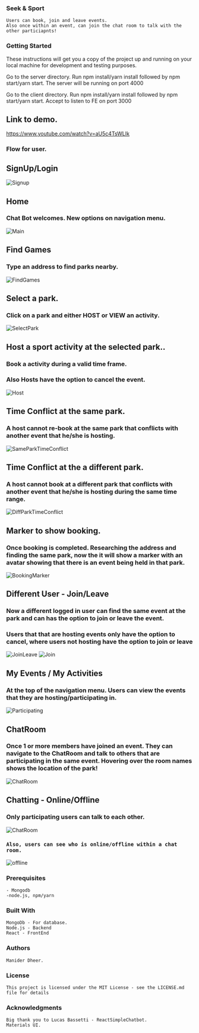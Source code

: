 
### Seek & Sport
```Seek&Sport - A website application that allows for users to find nearby parks based on an address and then finding people to play sports with.
Users can book, join and leave events.
Also once within an event, can join the chat room to talk with the other particiapnts!
```

### Getting Started
These instructions will get you a copy of the project up and running on your local machine for development and testing purposes.

Go to the server directory. Run npm install/yarn install followed by npm start/yarn start. The server will be running on port 4000

Go to the client directory. Run npm install/yarn install followed by npm start/yarn start. Accept to listen to FE on port 3000

## Link to demo.
https://www.youtube.com/watch?v=aU5c4TsWLIk

### Flow for user.
## SignUp/Login
<img src="Screenshots/Signup.png" alt="Signup">

## Home
### Chat Bot welcomes. New options on navigation menu. 
<img src="Screenshots/Main.png" alt="Main">

## Find Games
### Type an address to find parks nearby.
<img src="Screenshots/FindGames.png" alt="FindGames">

## Select a park.
### Click on a park and either HOST or VIEW an activity.
<img src="Screenshots/SelectPark.png" alt="SelectPark">

## Host a sport activity at the selected park..
### Book a activity during a valid time frame.
### Also Hosts have the option to cancel the event.
<img src="Screenshots/Host.png" alt="Host">

## Time Conflict at the same park.
### A host cannot re-book at the same park that conflicts with another event that he/she is hosting.
<img src="Screenshots/SameParkTimeConflict.png" alt="SameParkTimeConflict">

## Time Conflict at the a different park.
### A host cannot book at a different park that conflicts with another event that he/she is hosting during the same time range.
<img src="Screenshots/DiffParkTimeConflict.png" alt="DiffParkTimeConflict">


## Marker to show booking.
### Once booking is completed. Researching the address and finding the same park, now the it will show a marker with an avatar showing that there is an event being held in that park.
<img src="Screenshots/BookingMarker.png" alt="BookingMarker">


## Different User - Join/Leave
### Now a different logged in user can find the same event at the park and can has the option to join or leave the event.
### Users that that are hosting events only have the option to cancel, where users not hosting have the option to join or leave
<img src="Screenshots/JoinLeave.png" alt="JoinLeave">
<img src="Screenshots/Join.png" alt="Join">


## My Events / My Activities
### At the top of the navigation menu. Users can view the events that they are hosting/participating in.
<img src="Screenshots/Participating.png" alt="Participating">


## ChatRoom
### Once 1 or more members have joined an event. They can navigate to the ChatRoom and talk to others that are participating in the same event. Hovering over the room names shows the location of the park!
<img src="Screenshots/ChatRoom.png" alt="ChatRoom">


## Chatting - Online/Offline
### Only participating users can talk to each other. 
<img src="Screenshots/ChatRoom.png" alt="ChatRoom">

### ```Also, users can see who is online/offline within a chat room.```
<img src="Screenshots/offline.png" alt="offline">



### Prerequisites
```
- Mongodb
-node.js, npm/yarn
```
### Built With
```
MongoDb - For database.
Node.js - Backend
React - FrontEnd
```
### Authors
```
Manider Dheer.
```
### License
```
This project is licensed under the MIT License - see the LICENSE.md file for details
```
### Acknowledgments
```
Big thank you to Lucas Bassetti - ReactSimpleChatbot.
Materials UI.
```